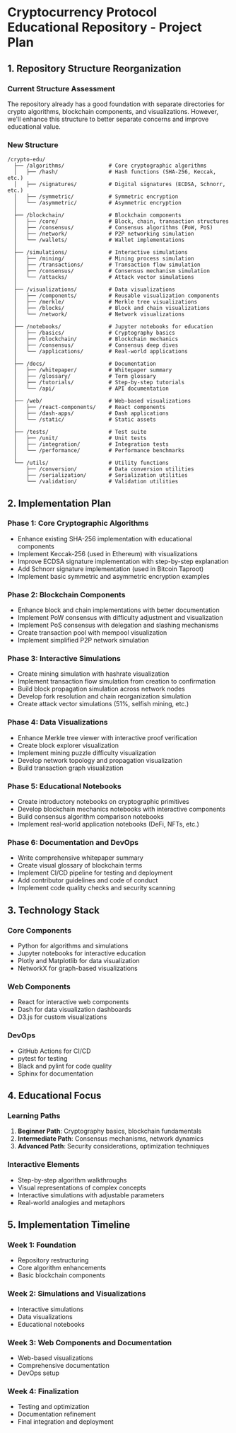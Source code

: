 # Cryptocurrency Protocol Educational Repository - Project Plan

## 1. Repository Structure Reorganization

### Current Structure Assessment
The repository already has a good foundation with separate directories for crypto algorithms, blockchain components, and visualizations. However, we'll enhance this structure to better separate concerns and improve educational value.

### New Structure
```
/crypto-edu/
  ├── /algorithms/              # Core cryptographic algorithms
  │   ├── /hash/                # Hash functions (SHA-256, Keccak, etc.)
  │   ├── /signatures/          # Digital signatures (ECDSA, Schnorr, etc.)
  │   ├── /symmetric/           # Symmetric encryption
  │   └── /asymmetric/          # Asymmetric encryption
  │
  ├── /blockchain/              # Blockchain components
  │   ├── /core/                # Block, chain, transaction structures
  │   ├── /consensus/           # Consensus algorithms (PoW, PoS)
  │   ├── /network/             # P2P networking simulation
  │   └── /wallets/             # Wallet implementations
  │
  ├── /simulations/             # Interactive simulations
  │   ├── /mining/              # Mining process simulation
  │   ├── /transactions/        # Transaction flow simulation
  │   ├── /consensus/           # Consensus mechanism simulation
  │   └── /attacks/             # Attack vector simulations
  │
  ├── /visualizations/          # Data visualizations
  │   ├── /components/          # Reusable visualization components
  │   ├── /merkle/              # Merkle tree visualizations
  │   ├── /blocks/              # Block and chain visualizations
  │   └── /network/             # Network visualizations
  │
  ├── /notebooks/               # Jupyter notebooks for education
  │   ├── /basics/              # Cryptography basics
  │   ├── /blockchain/          # Blockchain mechanics
  │   ├── /consensus/           # Consensus deep dives
  │   └── /applications/        # Real-world applications
  │
  ├── /docs/                    # Documentation
  │   ├── /whitepaper/          # Whitepaper summary
  │   ├── /glossary/            # Term glossary
  │   ├── /tutorials/           # Step-by-step tutorials
  │   └── /api/                 # API documentation
  │
  ├── /web/                     # Web-based visualizations
  │   ├── /react-components/    # React components
  │   ├── /dash-apps/           # Dash applications
  │   └── /static/              # Static assets
  │
  ├── /tests/                   # Test suite
  │   ├── /unit/                # Unit tests
  │   ├── /integration/         # Integration tests
  │   └── /performance/         # Performance benchmarks
  │
  └── /utils/                   # Utility functions
      ├── /conversion/          # Data conversion utilities
      ├── /serialization/       # Serialization utilities
      └── /validation/          # Validation utilities
```

## 2. Implementation Plan

### Phase 1: Core Cryptographic Algorithms
- Enhance existing SHA-256 implementation with educational components
- Implement Keccak-256 (used in Ethereum) with visualizations
- Improve ECDSA signature implementation with step-by-step explanation
- Add Schnorr signature implementation (used in Bitcoin Taproot)
- Implement basic symmetric and asymmetric encryption examples

### Phase 2: Blockchain Components
- Enhance block and chain implementations with better documentation
- Implement PoW consensus with difficulty adjustment and visualization
- Implement PoS consensus with delegation and slashing mechanisms
- Create transaction pool with mempool visualization
- Implement simplified P2P network simulation

### Phase 3: Interactive Simulations
- Create mining simulation with hashrate visualization
- Implement transaction flow simulation from creation to confirmation
- Build block propagation simulation across network nodes
- Develop fork resolution and chain reorganization simulation
- Create attack vector simulations (51%, selfish mining, etc.)

### Phase 4: Data Visualizations
- Enhance Merkle tree viewer with interactive proof verification
- Create block explorer visualization
- Implement mining puzzle difficulty visualization
- Develop network topology and propagation visualization
- Build transaction graph visualization

### Phase 5: Educational Notebooks
- Create introductory notebooks on cryptographic primitives
- Develop blockchain mechanics notebooks with interactive components
- Build consensus algorithm comparison notebooks
- Implement real-world application notebooks (DeFi, NFTs, etc.)

### Phase 6: Documentation and DevOps
- Write comprehensive whitepaper summary
- Create visual glossary of blockchain terms
- Implement CI/CD pipeline for testing and deployment
- Add contributor guidelines and code of conduct
- Implement code quality checks and security scanning

## 3. Technology Stack

### Core Components
- Python for algorithms and simulations
- Jupyter notebooks for interactive education
- Plotly and Matplotlib for data visualization
- NetworkX for graph-based visualizations

### Web Components
- React for interactive web components
- Dash for data visualization dashboards
- D3.js for custom visualizations

### DevOps
- GitHub Actions for CI/CD
- pytest for testing
- Black and pylint for code quality
- Sphinx for documentation

## 4. Educational Focus

### Learning Paths
1. **Beginner Path**: Cryptography basics, blockchain fundamentals
2. **Intermediate Path**: Consensus mechanisms, network dynamics
3. **Advanced Path**: Security considerations, optimization techniques

### Interactive Elements
- Step-by-step algorithm walkthroughs
- Visual representations of complex concepts
- Interactive simulations with adjustable parameters
- Real-world analogies and metaphors

## 5. Implementation Timeline

### Week 1: Foundation
- Repository restructuring
- Core algorithm enhancements
- Basic blockchain components

### Week 2: Simulations and Visualizations
- Interactive simulations
- Data visualizations
- Educational notebooks

### Week 3: Web Components and Documentation
- Web-based visualizations
- Comprehensive documentation
- DevOps setup

### Week 4: Finalization
- Testing and optimization
- Documentation refinement
- Final integration and deployment
